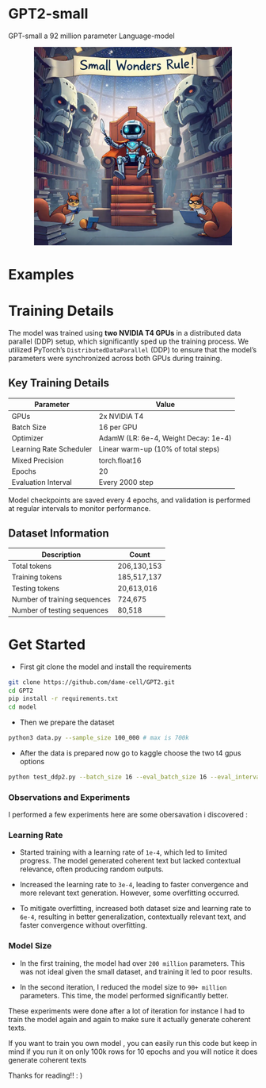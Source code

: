 # GPT2-small
GPT-small a 92 million parameter Language-model   

<p align="center">
  <img src="images/small_ronot.png" alt="cutegpt" width="400"/>
</p>

# Examples 


# Training Details 

The model was trained using **two NVIDIA T4 GPUs** in a distributed data parallel (DDP) setup, which significantly sped up the training process. We utilized PyTorch’s `DistributedDataParallel` (DDP) to ensure that the model’s parameters were synchronized across both GPUs during training. 

## Key Training Details

| **Parameter**             | **Value**                               |
|---------------------------|-----------------------------------------|
| GPUs                      | 2x NVIDIA T4                            |
| Batch Size                | 16 per GPU                              |
| Optimizer                 | AdamW (LR: 6e-4, Weight Decay: 1e-4)    |
| Learning Rate Scheduler    | Linear warm-up (10% of total steps)     |
| Mixed Precision            | torch.float16          |
| Epochs                    | 20                                      |
| Evaluation Interval        | Every 2000 step                        |


Model checkpoints are saved every 4 epochs, and validation is performed at regular intervals to monitor performance. 

## Dataset Information

| **Description**            | **Count**       |
|----------------------------|-----------------|
| Total tokens               | 206,130,153      |
| Training tokens            | 185,517,137       |
| Testing tokens             | 20,613,016        |
| Number of training sequences| 724,675    |
| Number of testing sequences | 80,518        |


# Get Started
- First git clone the model and install the requirements 
```bash
git clone https://github.com/dame-cell/GPT2.git
cd GPT2 
pip install -r requirements.txt
cd model 
```
- Then we prepare the dataset
```bash
python3 data.py --sample_size 100_000 # max is 700k 
```
- After the data is prepared now go to kaggle choose the two t4 gpus options
```bash
python test_ddp2.py --batch_size 16 --eval_batch_size 16 --eval_interval 2000 --epochs 12 --train_data "path to the train_npz" --test_data "path to the test_npz"
```
### Observations and Experiments

I performed a few experiments here are some obersavation i discovered :

### Learning Rate
- Started training with a learning rate of `1e-4`, which led to limited progress. The model generated coherent text but lacked contextual relevance, often producing random outputs.

- Increased the learning rate to `3e-4`, leading to faster convergence and more relevant text generation. However, some overfitting occurred.

- To mitigate overfitting, increased both dataset size and learning rate to `6e-4`, resulting in better generalization, contextually relevant text, and faster convergence without overfitting.

### Model Size

- In the first training, the model had over `200 million` parameters. This was not ideal given the small dataset, and training it led to poor results.

- In the second iteration, I reduced the model size to `90+ million` parameters. This time, the model performed significantly better.

These experiments were done after a lot of iteration for instance I had to train the model again and again to make sure it actually generate coherent texts.

If you want to train you own model , you can easily run this code but keep in mind if you run it on only 100k rows for 10 epochs and you will notice it does generate coherent texts 

Thanks for reading!! : ) 